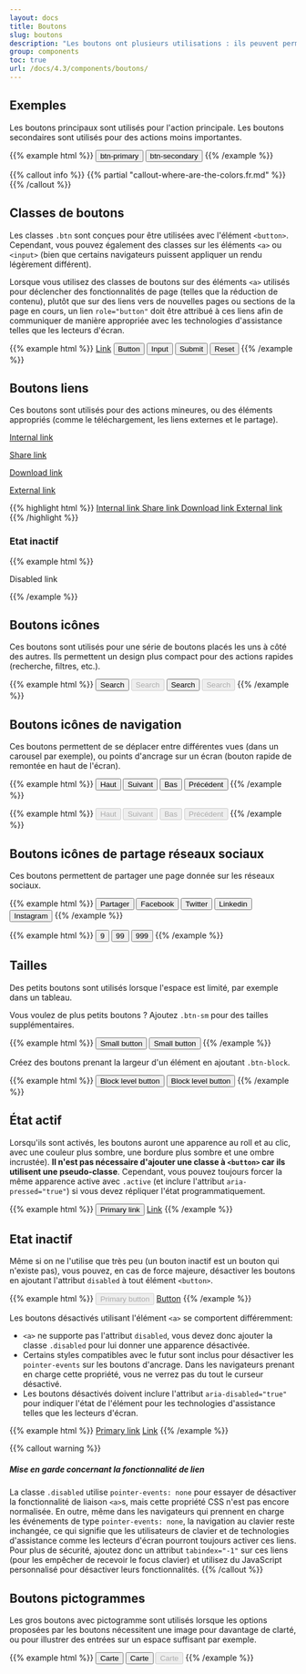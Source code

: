 ```yaml
---
layout: docs
title: Boutons
slug: boutons
description: "Les boutons ont plusieurs utilisations : ils peuvent permettre à l'utilisateur de déclencher une action, répondre à une question posée dans une interface conversationnelle, activer ou désactiver un état, augmenter ou diminuer une valeur numérique, etc. A noter que les boutons de menu sont affichés dans la section des menus déroulants."
group: components
toc: true
url: /docs/4.3/components/boutons/
---
```


## Exemples
Les boutons principaux sont utilisés pour l'action principale. Les boutons secondaires sont utilisés pour des actions moins importantes.

{{% example html %}}
<button type="button" class="btn btn-primary">btn-primary</button>
<button type="button" class="btn btn-secondary">btn-secondary</button>
{{% /example %}}

{{% callout info %}}
{{% partial "callout-where-are-the-colors.fr.md" %}}
{{% /callout %}}

## Classes de boutons

Les classes `.btn` sont conçues pour être utilisées avec l'élément `<button>`. Cependant, vous pouvez également des classes sur les éléments `<a>` ou `<input>` (bien que certains navigateurs puissent appliquer un rendu légèrement différent).

Lorsque vous utilisez des classes de boutons sur des éléments `<a>` utilisés pour déclencher des fonctionnalités de page (telles que la réduction de contenu), plutôt que sur des liens vers de nouvelles pages ou sections de la page en cours, un lien `role="button"` doit être attribué à ces liens afin de communiquer de manière appropriée avec les technologies d'assistance telles que les lecteurs d'écran.

{{% example html %}}
<a class="btn btn-primary" href="#" role="button">Link</a>
<button class="btn btn-primary" type="submit">Button</button>
<input class="btn btn-primary" type="button" value="Input">
<input class="btn btn-primary" type="submit" value="Submit">
<input class="btn btn-primary" type="reset" value="Reset">
{{% /example %}}

## Boutons liens

Ces boutons sont utilisés pour des actions mineures, ou des éléments appropriés (comme le téléchargement, les liens externes et le partage).

<p><a href="#" class="btn btn-link"><span>Internal link</span> <i class="icons-arrow-next icons-size-x75 ml-2" aria-hidden="true"></i></a></p>
<p><a href="#" class="btn btn-link"><span>Share link</span> <i class="icons-share icons-size-x75 ml-2" aria-hidden="true"></i></a></p>
<p><a href="#" class="btn btn-link"><span>Download link</span> <i class="icons-download icons-size-x75 ml-2" aria-hidden="true"></i></a></p>
<p><a href="#" class="btn btn-link"><span>External link</span> <i class="icons-external-link icons-size-x75 ml-2" aria-hidden="true"></i></a></p>

{{% highlight html %}}
<a href="#" class="btn btn-link"><span>Internal link</span> <i class="icons-arrow-next icons-size-x75 ml-2" aria-hidden="true"></i></a>
<a href="#" class="btn btn-link"><span>Share link</span> <i class="icons-share icons-size-x75 ml-2" aria-hidden="true"></i></a>
<a href="#" class="btn btn-link"><span>Download link</span> <i class="icons-download icons-size-x75 ml-2" aria-hidden="true"></i></a>
<a href="#" class="btn btn-link"><span>External link</span> <i class="icons-external-link icons-size-x75 ml-2" aria-hidden="true"></i></a>
{{% /highlight %}}

### Etat inactif
{{% example html %}}
<p><span class="btn btn-link disabled"><span>Disabled link</span> <i class="icons-share icons-size-x75 ml-2" aria-hidden="true"></i></span></p>
{{% /example %}}

## Boutons icônes

Ces boutons sont utilisés pour une série de boutons placés les uns à côté des autres. Ils permettent un design plus compact pour des actions rapides (recherche, filtres, etc.).

{{% example html %}}
<button type="button" class="btn btn-only-icon btn-primary">
  <span class="sr-only">Search</span>
  <i class="icons-search" aria-hidden="true"></i>
</button>
<button type="button" class="btn btn-only-icon btn-primary" disabled>
  <span class="sr-only">Search</span>
  <i class="icons-search" aria-hidden="true"></i>
</button>
<button type="button" class="btn btn-only-icon btn-white">
  <span class="sr-only">Search</span>
  <i class="icons-search" aria-hidden="true"></i>
</button>
<button type="button" class="btn btn-only-icon btn-white" disabled>
  <span class="sr-only">Search</span>
  <i class="icons-search" aria-hidden="true"></i>
</button>
{{% /example %}}

## Boutons icônes de navigation

Ces boutons permettent de se déplacer entre différentes vues (dans un carousel par exemple), ou points d'ancrage sur un écran (bouton rapide de remontée en haut de l'écran).

{{% example html %}}
<button type="button" class="btn-rounded btn-rounded-white box-shadow"><span class="sr-only">Haut</span><i class="icons-arrow-up" aria-hidden="true"></i></button>
<button type="button" class="btn-rounded btn-rounded-white box-shadow"><span class="sr-only">Suivant</span><i class="icons-arrow-next" aria-hidden="true"></i></button>
<button type="button" class="btn-rounded btn-rounded-white box-shadow"><span class="sr-only">Bas</span><i class="icons-arrow-down" aria-hidden="true"></i></button>
<button type="button" class="btn-rounded btn-rounded-white box-shadow"><span class="sr-only">Précédent</span><i class="icons-arrow-prev" aria-hidden="true"></i></button>
{{% /example %}}

{{% example html %}}
<button type="button" class="btn-rounded btn-rounded-white box-shadow" disabled><span class="sr-only">Haut</span><i class="icons-arrow-up" aria-hidden="true"></i></button>
<button type="button" class="btn-rounded btn-rounded-white box-shadow" disabled><span class="sr-only">Suivant</span><i class="icons-arrow-next" aria-hidden="true"></i></button>
<button type="button" class="btn-rounded btn-rounded-white box-shadow" disabled><span class="sr-only">Bas</span><i class="icons-arrow-down" aria-hidden="true"></i></button>
<button type="button" class="btn-rounded btn-rounded-white box-shadow" disabled><span class="sr-only">Précédent</span><i class="icons-arrow-prev" aria-hidden="true"></i></button>
{{% /example %}}

## Boutons icônes de partage réseaux sociaux

Ces boutons permettent de partager une page donnée sur les réseaux sociaux.

{{% example html %}}
<button type="button" class="btn-rounded btn-rounded-primary"><span class="sr-only">Partager</span><i class="icons-share" aria-hidden="true"></i></button>
<button type="button" class="btn-rounded btn-rounded-facebook"><span class="sr-only">Facebook</span><i class="icons-facebook" aria-hidden="true"></i></button>
<button type="button" class="btn-rounded btn-rounded-twitter"><span class="sr-only">Twitter</span><i class="icons-twitter" aria-hidden="true"></i></button>
<button type="button" class="btn-rounded btn-rounded-linkedin"><span class="sr-only">Linkedin</span><i class="icons-linkedin" aria-hidden="true"></i></button>
<button type="button" class="btn-rounded btn-rounded-instagram"><span class="sr-only">Instagram</span><i class="icons-instagram" aria-hidden="true"></i></button>
{{% /example %}}

{{% example html %}}
<button type="button" class="btn-rounded btn-rounded-gray">9</button>
<button type="button" class="btn-rounded btn-rounded-gray">99</button>
<button type="button" class="btn-rounded btn-rounded-gray">999</button>
{{% /example %}}

## Tailles

Des petits boutons sont utilisés lorsque l'espace est limité, par exemple dans un tableau.

Vous voulez de plus petits boutons ? Ajoutez `.btn-sm` pour des tailles supplémentaires.

{{% example html %}}
<button type="button" class="btn btn-primary btn-sm">Small button</button>
<button type="button" class="btn btn-secondary btn-sm">Small button</button>
{{% /example %}}

Créez des boutons prenant la largeur d'un élément en ajoutant `.btn-block`.

{{% example html %}}
<button type="button" class="btn btn-primary btn-block">Block level button</button>
<button type="button" class="btn btn-secondary btn-block">Block level button</button>
{{% /example %}}

## État actif

Lorsqu'ils sont activés, les boutons auront une apparence au roll et au clic, avec une couleur plus sombre, une bordure plus sombre et une ombre incrustée). **Il n'est pas nécessaire d'ajouter une classe à `<button>` car ils utilisent une pseudo-classe**. Cependant, vous pouvez toujours forcer la même apparence active avec `.active` (et inclure l'attribut <code>aria-pressed="true"</code>) si vous devez répliquer l'état programmatiquement.

{{% example html %}}
<button type="button" class="btn btn-primary active" aria-pressed="true">Primary link</button>
<a href="#" class="btn btn-secondary active" role="button" aria-pressed="true">Link</a>
{{% /example %}}

## Etat inactif

Même si on ne l'utilise que très peu (un bouton inactif est un bouton qui n'existe pas), vous pouvez, en cas de force majeure, désactiver les boutons en ajoutant l'attribut `disabled` à tout élément `<button>`.

{{% example html %}}
<button type="button" class="btn btn-primary" disabled>Primary button</button>
<a href="#" class="btn btn-secondary disabled">Button</a>
{{% /example %}}

Les boutons désactivés utilisant l'élément `<a>` se comportent différemment:

- `<a>` ne supporte pas l'attribut `disabled`, vous devez donc ajouter la classe `.disabled` pour lui donner une apparence désactivée.
- Certains styles compatibles avec le futur sont inclus pour désactiver les `pointer-events` sur les boutons d'ancrage. Dans les navigateurs prenant en charge cette propriété, vous ne verrez pas du tout le curseur désactivé.
- Les boutons désactivés doivent inclure l'attribut `aria-disabled="true"` pour indiquer l'état de l'élément pour les technologies d'assistance telles que les lecteurs d'écran.

{{% example html %}}
<a href="#" class="btn btn-primary disabled" aria-disabled="true">Primary link</a>
<a href="#" class="btn btn-secondary disabled" aria-disabled="true">Link</a>
{{% /example %}}

{{% callout warning %}}
##### Mise en garde concernant la fonctionnalité de lien

La classe `.disabled` utilise `pointer-events: none` pour essayer de désactiver la fonctionnalité de liaison `<a>`s, mais cette propriété CSS n'est pas encore normalisée. En outre, même dans les navigateurs qui prennent en charge les événements de type `pointer-events: none`, la navigation au clavier reste inchangée, ce qui signifie que les utilisateurs de clavier et de technologies d'assistance comme les lecteurs d'écran pourront toujours activer ces liens. Pour plus de sécurité, ajoutez donc un attribut `tabindex="-1"` sur ces liens (pour les empêcher de recevoir le focus clavier) et utilisez du JavaScript personnalisé pour désactiver leurs fonctionnalités.
{{% /callout %}}

## Boutons pictogrammes

Les gros boutons avec pictogramme sont utilisés lorsque les options proposées par les boutons nécessitent une image pour davantage de clarté, ou pour illustrer des entrées sur un espace suffisant par exemple.

{{% example html %}}
<button type="button" class="btn btn-card">
  <i class="icons-large-france icons-size-90px" aria-hidden="true"></i>
  <span>Carte</span>
</button>
<button type="button" class="btn btn-card active" title="Carte actif">
  <i class="icons-large-france icons-size-90px" aria-hidden="true"></i>
  <span>Carte</span>
</button>
<button type="button" class="btn btn-card" disabled>
  <i class="icons-large-france icons-size-90px" aria-hidden="true"></i>
  <span>Carte</span>
</button>
{{% /example %}}
